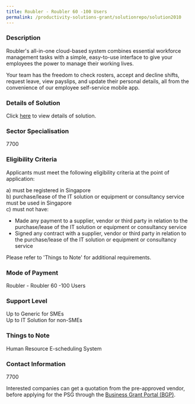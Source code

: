 ```yaml
---
title: Roubler - Roubler 60 -100 Users 
permalink: /productivity-solutions-grant/solutionrepo/solution2010
---
```


### Description

Roubler's all-in-one cloud-based system combines essential workforce management tasks with a simple, easy-to-use interface to give your employees the power to manage their working lives.

Your team has the freedom to check rosters, accept and decline shifts, request leave, view payslips, and update their personal details, all from the convenience of our employee self-service mobile app.

### Details of Solution

Click <a href='Roubler PTE LTD ' target='_blank' rel='noopener'>here</a> to view details of solution.

### Sector Specialisation

 7700 

### Eligibility Criteria

Applicants must meet the following eligibility criteria at the point of application:

a) must be registered in Singapore <br>
b) purchase/lease of the IT solution or equipment or consultancy service must be used in Singapore <br>
c) must not have:
- Made any payment to a supplier, vendor or third party in relation to the purchase/lease of the IT solution or equipment or consultancy service
- Signed any contract with a supplier, vendor or third party in relation to the purchase/lease of the IT solution or equipment or consultancy service

Please refer to 'Things to Note' for additional requirements.

### Mode of Payment
Roubler - Roubler 60 -100 Users 

### Support Level
Up to Generic for SMEs <br>
Up to IT Solution for non-SMEs

### Things to Note
Human Resource E-scheduling System

### Contact Information
7700

Interested companies can get a quotation from the pre-approved vendor, before applying for the PSG through the <a target='_blank' rel='noopener' href='https://www.businessgrants.gov.sg/'>Business Grant Portal (BGP)</a>.

